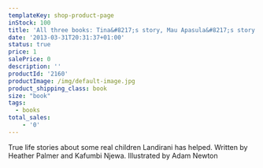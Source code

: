 ```yaml
---
templateKey: shop-product-page
inStock: 100
title: 'All three books: Tina&#8217;s story, Mau Apasula&#8217;s story and Lazalo&#8217;s story.'
date: '2013-03-31T20:31:37+01:00'
status: true
price: 1
salePrice: 0
description: ''
productId: '2160'
productImage: /img/default-image.jpg
product_shipping_class: book
size: "book"
tags:
  - books
total_sales:
    - '0'
---
```

True life stories about some real children Landirani has helped. Written by Heather Palmer and Kafumbi Njewa. Illustrated by Adam Newton